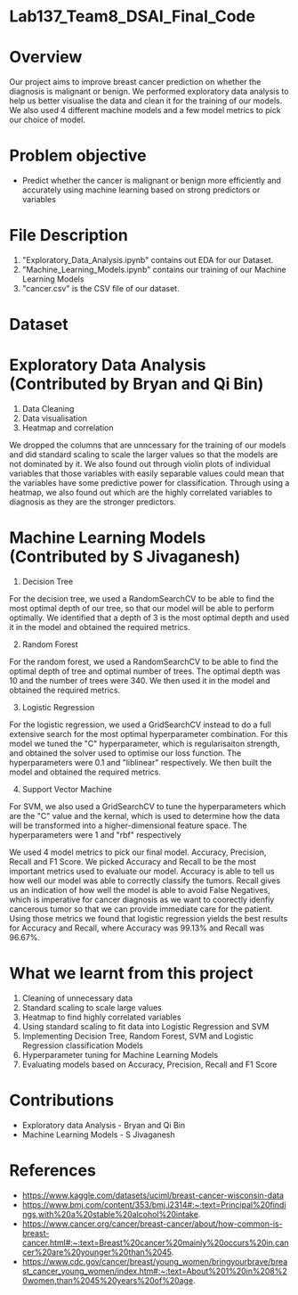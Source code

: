 # Lab137_Team8_DSAI_Final_Code
# Overview
Our project aims to improve breast cancer prediction on whether the diagnosis is malignant or benign. We performed exploratory data analysis to help us better visualise the data and clean it for the training of our models. We also used 4 different machine models and a few model metrics to pick our choice of model.

# Problem objective
* Predict whether the cancer is malignant or benign more efficiently and accurately using machine learning based on strong predictors or variables

# File Description

1. "Exploratory_Data_Analysis.ipynb" contains out EDA for our Dataset.
2. "Machine_Learning_Models.ipynb" contains our training of our Machine Learning Models
3. "cancer.csv" is the CSV file of our dataset.

# Dataset


# Exploratory Data Analysis (Contributed by Bryan and Qi Bin)
1. Data Cleaning
2. Data visualisation
3. Heatmap and correlation

We dropped the columns that are unncessary for the training of our models and did standard scaling to scale the larger values so that the models are not dominated by it. We also found out through violin plots of individual variables that those variables with easily separable values could mean that the variables have some predictive power for classification. Through using a heatmap, we also found out which are the highly correlated variables to diagnosis as they are the stronger predictors.

# Machine Learning Models (Contributed by S Jivaganesh)
1. Decision Tree

For the decision tree, we used a RandomSearchCV to be able to find the most optimal depth of our tree, so that our model will be able to perform optimally.
We identified that a depth of 3 is the most optimal depth and used it in the model and obtained the required metrics.

2. Random Forest

For the random forest, we used a RandomSearchCV to be able to find the optimal depth of tree and optimal number of trees. The optimal depth was 10 and the number of trees were 340. We then used it in the model and obtained the required metrics.

3. Logistic Regression

For the logistic regression, we used a GridSearchCV instead to do a full extensive search for the most optimal hyperparameter combination. For this model we tuned the "C" hyperparameter, which is regularisaiton strength, and obtained the solver used to optimise our loss function. The hyperparameters were 0.1 and "liblinear" respectively. We then built the model and obtained the required metrics.

4. Support Vector Machine

For SVM, we also used a GridSearchCV to tune the hyperparameters which are the "C" value and the kernal, which is used to determine how the data will be transformed into a higher-dimensional feature space. The hyperparameters were 1 and "rbf" respectively


We used 4 model metrics to pick our final model. Accuracy, Precision, Recall and F1 Score. We picked Accuracy and Recall to be the most important metrics used to evaluate our model. Accuracy is able to tell us how well our model was able to correctly classify the tumors. Recall gives us an indication of how well the model is able to avoid False Negatives, which is imperative for cancer diagnosis as we want to coorectly idenfiy cancerous tumor so that we can provide immediate care for the patient. Using those metrics we found that logistic regression yields the best results for Accuracy and Recall, where Accuracy was 99.13% and Recall was 96.67%.

# What we learnt from this project
1. Cleaning of unnecessary data
2. Standard scaling to scale large values
3. Heatmap to find highly correlated variables
4. Using standard scaling to fit data into Logistic Regression and SVM
5. Implementing Decision Tree, Random Forest, SVM and Logistic Regression classification Models
6. Hyperparameter tuning for Machine Learning Models
7. Evaluating models based on Accuracy, Precision, Recall and F1 Score


# Contributions
* Exploratory data Analysis - Bryan and Qi Bin
* Machine Learning Models - S Jivaganesh

# References
* https://www.kaggle.com/datasets/uciml/breast-cancer-wisconsin-data
* https://www.bmj.com/content/353/bmj.i2314#:~:text=Principal%20findings,with%20a%20stable%20alcohol%20intake. 
* https://www.cancer.org/cancer/breast-cancer/about/how-common-is-breast-cancer.html#:~:text=Breast%20cancer%20mainly%20occurs%20in,cancer%20are%20younger%20than%2045. 
* https://www.cdc.gov/cancer/breast/young_women/bringyourbrave/breast_cancer_young_women/index.htm#:~:text=About%201%20in%208%20women,than%2045%20years%20of%20age.



